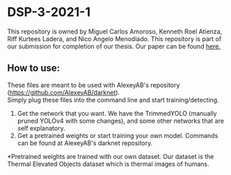 # DSP-3-2021-1

This repository is owned by Miguel Carlos Amoroso, Kenneth Roel Atienza, Riff Kurtees Ladera, and Nico Angelo Menodiado. This repository is part of our submission for completion of our thesis. Our paper can be found <a href = "https://animorepository.dlsu.edu.ph/etdb_ece/19/"> here. </a> <br>

## How to use:
These files are meant to be used with AlexeyAB's repository (https://github.com/AlexeyAB/darknet). <br>
Simply plug these files into the command line and start training/detecting. <br>

<ol>
<li> Get the network that you want. We have the TrimmedYOLO (manually pruned YOLOv4 with some changes), and some other networks that are self explanatory.
<li> Get a pretrained weights or start training your own model. Commands can be found at AlexeyAB's darknet repository.
</ol>

*Pretrained weights are trained with our own dataset. Our dataset is the Thermal Elevated Objects dataset which is thermal images of humans.
